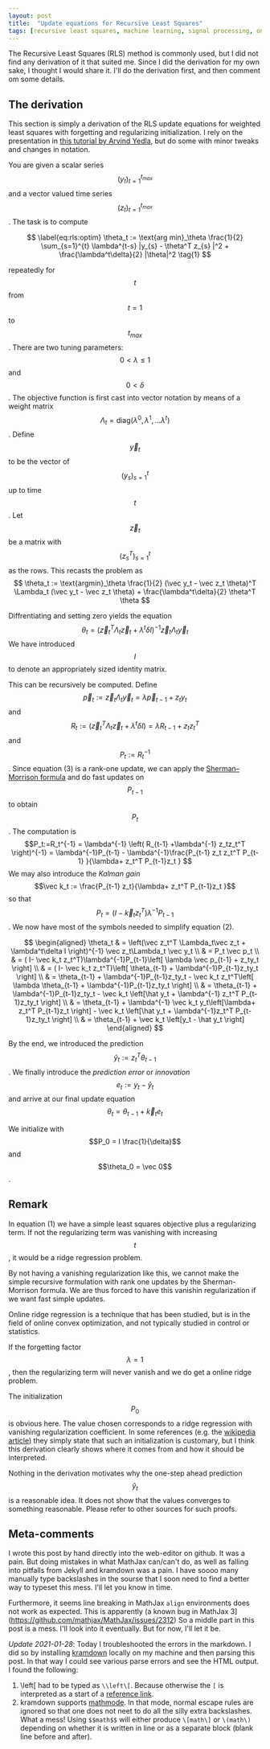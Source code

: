 ```yaml
---
layout: post
title:  "Update equations for Recursive Least Squares"
tags: [recursive least squares, machine learning, signal processing, online learning, least squares]
---
```

The Recursive Least Squares (RLS) method is commonly used, but I did not find any derivation of it that suited me. 
Since I did the derivation for my own sake, I thought I would share it.
I'll do the derivation first, and then comment om some details.


## The derivation
This section is simply a derivation of the RLS update equations for weighted least squares with forgetting and regularizing initialization.
I rely on the presentation in [this tutorial by Arvind Yedla](http://pfister.ee.duke.edu/courses/ece586/ex_proj_2008.pdf), but do some with minor tweaks and changes in notation.

You are given a scalar series $$(y_t)_{t=1}^{t_{max}}$$ and a vector valued time series $$(z_t)_{t=1}^{t_{max}}$$. The task is to compute

$$
\label{eq:rls:optim} \theta_t := \text{arg min}_\theta \frac{1}{2} \sum_{s=1}^{t} \lambda^{t-s} |y_{s} - \theta^T z_{s} |^2 + \frac{\lambda^t\delta}{2} |\theta|^2 \tag{1}
$$

repeatedly for $$t$$ from $$t=1$$ to $$t_{max}$$. There are two tuning parameters: $$0\lt\lambda\leq1$$ and $$0\lt\delta$$.
The objective function is first cast into vector notation by means of a weight matrix $$\Lambda_t = \text{diag}(\lambda^0,\lambda^1,...\lambda^t)$$.
Define $$\vec y_t$$ to be the vector of $$(y_s)_{s=1}^{t}$$ up to time $$t$$.
Let $$\vec z_t$$ be a matrix with $$(z_s^T)_{s=1}^{t}$$ as the rows. This recasts the problem as
$$ \theta_t := \text{argmin}_\theta \frac{1}{2} (\vec y_t -  \vec z_t \theta)^T \Lambda_t (\vec y_t - \vec z_t \theta) + \frac{\lambda^t\delta}{2} \theta^T \theta $$
 

Diffrentiating and setting zero yields the equation
$$ \theta_t = \left(\vec z_t^T \Lambda_t\vec z_t + \lambda^t\delta I \right)^{-1} \vec z_t\Lambda_t \vec y_t  \tag{2} $$
We have introduced $$I$$ to denote an appropriately sized identity matrix.

This can be recursively be computed. Define 
$$ \vec p_t :=\vec z_t\Lambda_t \vec y_t = \lambda \vec p_{t-1 }+ z_ty_t$$
and 
$$ R_t := \left(\vec z_t^T \Lambda_t\vec z_t + \lambda^t \delta I \right)  = \lambda R_{t-1} + z_tz_t^T \tag{3}$$
and 
$$ P_t:=R_t^{-1} $$
. Since equation (3) is a rank-one update, we can apply the  [Sherman–Morrison formula](https://en.wikipedia.org/wiki/Sherman%E2%80%93Morrison_formula) and do fast updates on $$P_{t-1}$$ to obtain $$P_t$$.
The computation is
$$P_t:=R_t^{-1} = \lambda^{-1} \left( R_{t-1} +\lambda^{-1} z_tz_t^T   \right)^{-1} = \lambda^{-1}P_{t-1} - \lambda^{-1}\frac{P_{t-1} z_t z_t^T P_{t-1} }{\lambda+ z_t^T P_{t-1}z_t } $$
We may also introduce the _Kalman gain_ $$\vec k_t := \frac{P_{t-1} z_t}{\lambda+ z_t^T P_{t-1}z_t }$$ so that $$P_t = (I- \vec k_t z_t^T)\lambda^{-1}P_{t-1}$$. We now have most of the symbols needed to simplify equation (2).


$$
\begin{aligned}
	\theta_t
	 & = \left(\vec z_t^T \Lambda_t\vec z_t + \lambda^t\delta I \right)^{-1} \vec z_t\Lambda_t \vec y_t                                                               \\
	 & = P_t \vec p_t                                                                                                                                                     \\
	 & = ( I- \vec k_t z_t^T)\lambda^{-1}P_{t-1}\left[ \lambda \vec p_{t-1} + z_ty_t \right]                                                                        \\
	 & = ( I- \vec k_t z_t^T)\left[ \theta_{t-1} + \lambda^{-1}P_{t-1}z_ty_t \right]                                                                                \\
	 & =   \theta_{t-1} + \lambda^{-1}P_{t-1}z_ty_t - \vec k_t z_t^T\left[ \lambda \theta_{t-1} + \lambda^{-1}P_{t-1}z_ty_t \right]                             \\
	 & =   \theta_{t-1} + \lambda^{-1}P_{t-1}z_ty_t - \vec k_t \left[\hat y_t + \lambda^{-1} z_t^T P_{t-1}z_ty_t \right]                                        \\
	 & =   \theta_{t-1} + \lambda^{-1} \vec k_t y_t\left[\lambda+ z_t^T P_{t-1}z_t \right] - \vec k_t \left[\hat y_t + \lambda^{-1}z_t^T P_{t-1}z_ty_t \right] \\
	 & =   \theta_{t-1} + \vec k_t \left[y_t - \hat y_t \right]
\end{aligned}
$$

By the end, we introduced the prediction $$\hat y_t := z_t^T\theta_{t-1} $$. We finally introduce the _prediction error_ or _innovation_ $$e_t := y_t - \hat y_t$$ and arrive at our final update equation
$$ \theta_t = \theta_{t-1}+\vec k_t e_t$$

We initialize with $$P_0 = I \frac{1}{\delta}$$ and $$\theta_0 = \vec 0$$.

## Remark

In equation (1) we have a simple least squares objective plus a regularizing term. If not the regularizing term was vanishing with increasing $$t$$, it would be a ridge regression problem.

By not having a vanishing regularization like this, we cannot make the simple recursive formulation with rank one updates by the Sherman-Morrison formula. We are thus forced to have this vanishin regularization if we want fast simple updates.

Online ridge regression is a technique that has been studied, but is in the field of online convex optimization, and not typically studied in control or statistics.

If the forgetting factor $$\lambda=1$$, then the regularizing term will never vanish and we do get a online ridge problem.

The initialization $$P_0$$ is obvious here. The value chosen corresponds to a ridge regression with vanishing regularization coefficient. In some references (e.g. the [wikipedia article](https://en.wikipedia.org/wiki/Recursive_least_squares_filter)) they simply state that such an initialization is customary, but I think this derivation clearly shows where it comes from and how it should be interpreted.

Nothing in the derivation motivates why the one-step ahead prediction $$\hat y_t$$ is a reasonable idea. It does not show that the values converges to something reasonable. Please refer to other sources for such proofs.

## Meta-comments
I wrote this post by hand directly into the web-editor on github. It was a pain. But doing mistakes in what MathJax can/can't do, as well as falling into pitfalls from Jekyll and kramdown was a pain. I have soooo many manually type backslashes in the sourse that I soon need to find a better way to typeset this mess. I'll let you know in time.

Furthermore, it seems line breaking in MathJax `align` environments does not work as expected. 
This is apparently (a known bug in MathJax 3](https://github.com/mathjax/MathJax/issues/2312)
So a middle part in this post is a mess. 
I'll look into it eventually. But for now, I'll let it be.

_Update 2021-01-28_: Today I troubleshooted the errors in the markdown. I did so by installing [kramdown](https://kramdown.gettalong.org/) locally on my machine and then parsing this post. In that way I could see various parse errors and see the HTML output. I found the following:

1. \\left\[ had to be typed as `\\left\[`. Because otherwise the `[` is interpreted as a start of a [reference link](https://kramdown.gettalong.org/syntax.html#reference-links). 	
2. kramdown supports [mathmode](https://kramdown.gettalong.org/syntax.html#math-blocks). In that mode, normal escape rules are ignored so that one does not neet to do all the silly extra backslashes. What a mess! Using `$$math$$` will either produce `\[math\]` or `\(math\)` depending on whether it is written in line or as a separate block (blank line before and after).
